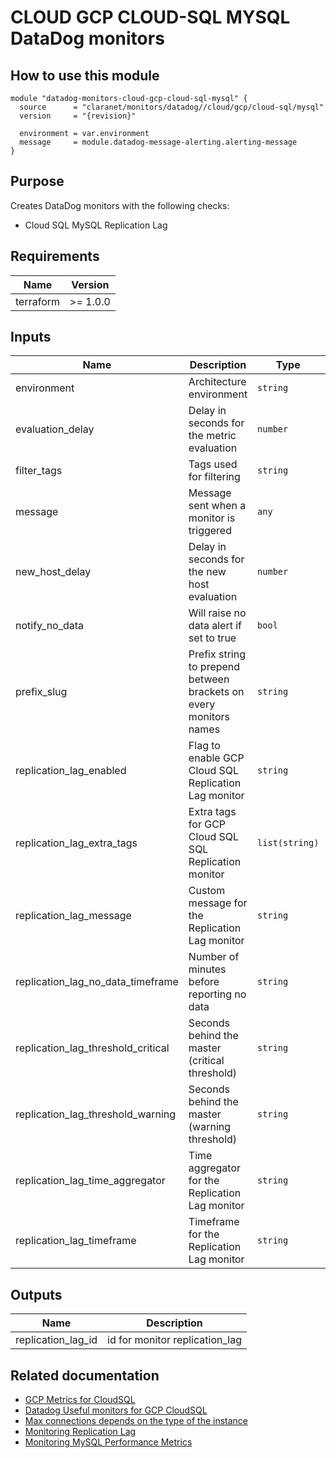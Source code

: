 # CLOUD GCP CLOUD-SQL MYSQL DataDog monitors

## How to use this module

```hcl
module "datadog-monitors-cloud-gcp-cloud-sql-mysql" {
  source      = "claranet/monitors/datadog//cloud/gcp/cloud-sql/mysql"
  version     = "{revision}"

  environment = var.environment
  message     = module.datadog-message-alerting.alerting-message
}

```

## Purpose

Creates DataDog monitors with the following checks:

- Cloud SQL MySQL Replication Lag

## Requirements

| Name      | Version  |
| --------- | -------- |
| terraform | >= 1.0.0 |

## Inputs

| Name                               | Description                                                       | Type           | Default      | Required |
| ---------------------------------- | ----------------------------------------------------------------- | -------------- | ------------ | :------: |
| environment                        | Architecture environment                                          | `string`       | n/a          |   yes    |
| evaluation_delay                   | Delay in seconds for the metric evaluation                        | `number`       | `900`        |    no    |
| filter_tags                        | Tags used for filtering                                           | `string`       | `"*"`        |    no    |
| message                            | Message sent when a monitor is triggered                          | `any`          | n/a          |   yes    |
| new_host_delay                     | Delay in seconds for the new host evaluation                      | `number`       | `300`        |    no    |
| notify_no_data                     | Will raise no data alert if set to true                           | `bool`         | `true`       |    no    |
| prefix_slug                        | Prefix string to prepend between brackets on every monitors names | `string`       | `""`         |    no    |
| replication_lag_enabled            | Flag to enable GCP Cloud SQL Replication Lag monitor              | `string`       | `"true"`     |    no    |
| replication_lag_extra_tags         | Extra tags for GCP Cloud SQL SQL Replication monitor              | `list(string)` | `[]`         |    no    |
| replication_lag_message            | Custom message for the Replication Lag monitor                    | `string`       | `""`         |    no    |
| replication_lag_no_data_timeframe  | Number of minutes before reporting no data                        | `string`       | `20`         |    no    |
| replication_lag_threshold_critical | Seconds behind the master (critical threshold)                    | `string`       | `180`        |    no    |
| replication_lag_threshold_warning  | Seconds behind the master (warning threshold)                     | `string`       | `90`         |    no    |
| replication_lag_time_aggregator    | Time aggregator for the Replication Lag monitor                   | `string`       | `"min"`      |    no    |
| replication_lag_timeframe          | Timeframe for the Replication Lag monitor                         | `string`       | `"last_10m"` |    no    |

## Outputs

| Name               | Description                    |
| ------------------ | ------------------------------ |
| replication_lag_id | id for monitor replication_lag |

## Related documentation

- [GCP Metrics for CloudSQL](https://cloud.google.com/monitoring/api/metrics_gcp#gcp-cloudsql)
- [Datadog Useful monitors for GCP CloudSQL](https://www.datadoghq.com/blog/monitor-google-cloud-sql/)
- [Max connections depends on the type of the instance](https://cloud.google.com/sql/docs/quotas#fixed-limits)
- [Monitoring Replication Lag](https://cloud.google.com/sql/docs/mysql/high-availability#replication-lag-monitor)
- [Monitoring MySQL Performance Metrics](https://www.datadoghq.com/blog/monitoring-mysql-performance-metrics)
